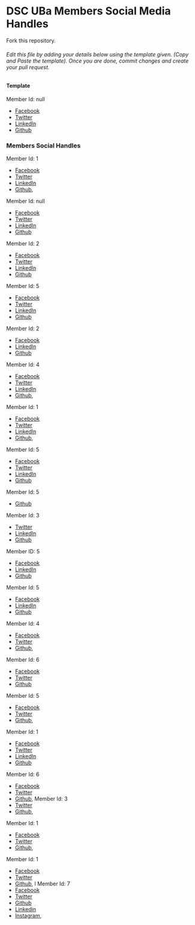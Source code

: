 # DSC UBa Members Social Media Handles

Fork this repository.

###### Edit this file by adding your details below using the template given. (Copy and Paste the template). Once you are done, commit changes and create your pull request.

#### Template
Member Id: null
* [Facebook](link-to-your-facebook)
* [Twitter](link-to-your-twitter)
* [LinkedIn](link-to-your-linkedin)
* [Github](link-to-your-github)


### Members Social Handles
Member Id: 1
* [Facebook](https://web.facebook.com/idadel.meh.7)
* [Twitter](https://twitter.com/meh_ida)
* [LinkedIn](https://www.linkedin.com/in/meh-mbeh-ida-delphine-a40b21177/)
* [Github](https://github.com/Idadelveloper),


Member Id: null
* [Facebook](https://web.facebook.com/hawawou.tchapchet)
* [Twitter](https://twitter.com/hawaou_t)
* [LinkedIn](https://www.linkedin.cn/in/hawawou-oumarou-2b1b831b4/)
* [Github](https://github.com/Hawawou)


Member Id: 2
* [Facebook](https://web.facebook.com/Stefania.Nkwatoh)
* [Twitter](https://twitter.com/smboyi)
* [LinkedIn](https://www.linkedin.com/in/stephanie-nkwatoh-55b008173)
* [Github](https://github.com/steph237)

Member Id: 5
* [Facebook](https//web.Facebook.com/nyong.godwill/)
* [Twitter](https//twitter.com/godwill_nyong)
* [LinkedIn](https://http://linkedin.com/in/nyong-godwill-6906bb1b5)
* [Github](https://github.com/godsakani)


Member Id: 2
* [Facebook](https://www.facebook.com/alouzeh.brandon)
* [LinkedIn](http://linkedin.com/in/alouzeh-mahbuh-a963811ab)
* [Github](http://gitup.com/bernandez)


Member Id: 4
* [Facebook](https://www.facebook.com/tadonke.venus)
* [Twitter](https://twitter.com/venusv)
* [LinkedIn](https://www.linkedin.com/)
* [Github](https://github.com/VenusV-prog),

Member Id: 1
* [Facebook](https://web.facebook.com/mbah.unllimited.5)
* [Twitter](https://twitter.com/mbahstephane1)
* [LinkedIn](https://https://www.linkedin.com/in/mbah-stephane-8a48841b3)
* [Github](https://github.com/mbahstephane),

Member Id: 5
* [Facebook](https://web.facebook.com/hans-ad)
* [Twitter](https://twitter.com/roomfinder237)
* [LinkedIn](https://www.linkedin.com/in/akuwiyadze-hans)
* [Github](https://github.com/hansel02)


Member Id: 5
* [Github](https://github.com/nuilewis)


Member Id: 3
* [Twitter](https://twitter.com/juliana31153417)
* [LinkedIn](https://www.linkedin.com/in/juliana-eudoxie-a899561b1)
* [Github](https://github.com/juliana237)


Member ID: 5
* [Facebook](https://www.facebook.com/brian.njimukara)
* [LinkedIn](https://www.linkedin.com/in/njimukara-brian-njimukara-76a327186)
* [Github](https://github.com/Njimukara)


Member Id: 5
* [Facebook](https://www.facebook.com/anne.fonyuy.nana)
* [LinkedIn](https://www.linkedin.com/in/lukong-anne-machinda-berinyuy-a14a831b8)
* [Github](https://github.com/Lukong123)


Member Id: 4
* [Facebook](https://web.facebook.com/ngumih.fien)
* [Twitter](https://twitter.com/f__ien)
* [Github](https://github.com/fienne),

Member Id: 6
* [Facebook](https://free.facebook.com/tanju.brunostar)
* [Twitter](https://mobile.twitter.com/TBStar7)
* [Github](https://github.com/Brunostar)

Member Id: 5
* [Facebook](https://www.facebook.com/olivia.afungchwi/)
* [Twitter](https://twitter.com/Afungchwi2)
* [Github](https://github.com/Afungchwi/), 
 
Member Id: 1
* [Facebook](https://web.facebook.com/chelsea.banke)
* [Twitter](https://twitter.com/C-Banke)
* [LinkedIn](https://www.linkedin.com/in/chelsea-banke-65218120a)
* [Github](https://github.com/chelsea-banke)

Member Id: 6
* [Facebook](https://m.facebook.com/Jeannoelnfon)
* [Twitter](https://twitter.com/nfonjeannoel1)
* [Github](https://github.com/nfonjeannoel), 
Member Id: 3
* [Twitter](https://twitter.com/ajim_bong)
* [Github](github.com/ajim-bong),

Member Id: 1
* [Facebook](https://m.facebook.com/njong.emy)
* [Twitter](https://twitter.com/Elabrava20)
* [Github](https://github.com/Njong392), 

Member Id: 1
* [Facebook](https://m.facebook.com/nfonjoseph17)
* [Twitter](https://twitter.com/nfonjoseph17)
* [Github](https://github.com/nfonjoseph17),
l
Member Id: 7
* [Facebook](https://m.facebook.com/afumbom.emmanuel?)
* [Twitter](https://twitter.com/Unib74622163?s=09)
* [Github](https://github.com/unib1)
* [Linkedin](https://www.linkedin.com/in/uni-b-43266a195)
* [Instagram](https://www.instagram.com/uni_bk),



